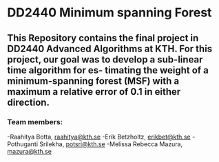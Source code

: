 # DD2440 Minimum spanning Forest

 This Repository contains the final project in DD2440 Advanced Algorithms at KTH. For this project, our goal was to develop a sub-linear time algorithm for es-
 timating the weight of a minimum-spanning forest (MSF) with a maximum a
 relative error of 0.1 in either direction.
 --------------------------------------------------------------------------------

### Team members:
-Raahitya Botta, raahitya@kth.se
-Erik Betzholtz, erikbet@kth.se
-Pothuganti Srilekha, potsri@kth.se
-Melissa Rebecca Mazura, mazura@kth.se
